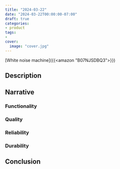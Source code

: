 ```yaml
---
title: "2024-03-22"
date: "2024-03-22T00:00:00-07:00"
draft: true
categories:
- product
tags:
- 
cover:
  image: "cover.jpg"
---
```

[White noise machine]({{<amazon "B07NJSDBQ3">}})
<!--more-->
## Description

## Narrative

### Functionality

### Quality

### Reliability

### Durability

## Conclusion